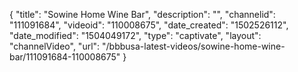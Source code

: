 {
    "title": "Sowine Home Wine Bar",
    "description": "",
    "channelid": "111091684",
    "videoid": "110008675",
    "date_created": "1502526112",
    "date_modified": "1504049172",
    "type": "captivate",
    "layout": "channelVideo",
    "url": "\/bbbusa-latest-videos\/sowine-home-wine-bar\/111091684-110008675"
}